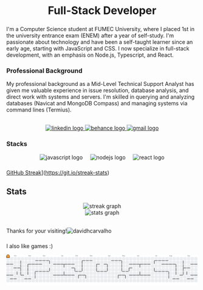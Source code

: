 <h1 align="center">Full-Stack Developer</h1>

###

<p>I'm a Computer Science student at FUMEC University, where I placed 1st in the university entrance exam (ENEM) after a year of self-study. I'm passionate about technology and have been a self-taught learner since an early age, starting with JavaScript and CSS. I now specialize in full-stack development, with an emphasis on Node.js, Typescript, and React.</p>
<h3>Professional Background</h3>
<p>My professional background as a Mid-Level Technical Support Analyst has given me valuable experience in issue resolution, database analysis, and direct work with systems and servers. I'm skilled in querying and analyzing databases (Navicat and MongoDB Compass) and managing systems via command lines (Termius).</p>
<br>
<div align="center">
  <a href="https://www.linkedin.com/in/davidhcarvalho" target="_blank">
    <img src="https://img.shields.io/static/v1?message=LinkedIn&logo=linkedin&label=&color=A020F0&logoColor=white&labelColor=&style=for-the-badge" height="27" alt="linkedin logo"  />
  </a>
  <a href="https://www.behance.net/davidhenrique12" target="_blank">
    <img src="https://img.shields.io/static/v1?message=Behance&logo=behance&label=&color=A020F0&logoColor=white&labelColor=&style=for-the-badge" height="27" alt="behance logo"  />
  </a>
  <a href="mailto:davidhenriq97@gmail.com" target="_blank">
    <img src="https://img.shields.io/static/v1?message=Gmail&logo=gmail&label=&color=A020F0&logoColor=white&labelColor=&style=for-the-badge" height="27" alt="gmail logo"  />
  </a>
</div>

<h3>Stacks</h3>
<div align="center">

<!-- <code><img height="27" src="https://raw.githubusercontent.com/github/explore/80688e429a7d4ef2fca1e82350fe8e3517d3494d/topics/javascript/javascript.png" alt="javascript"></code>
<code><img height="27" src="https://raw.githubusercontent.com/github/explore/80688e429a7d4ef2fca1e82350fe8e3517d3494d/topics/typescript/typescript.png" alt="typescript"></code>
<code><img height="27" src="https://raw.githubusercontent.com/github/explore/80688e429a7d4ef2fca1e82350fe8e3517d3494d/topics/nodejs/nodejs.png" alt="nodejs"></code>
<code><img height="27" src="https://raw.githubusercontent.com/github/explore/80688e429a7d4ef2fca1e82350fe8e3517d3494d/topics/react/react.png" alt="react"></code>
<code><img height="27" src="https://raw.githubusercontent.com/github/explore/80688e429a7d4ef2fca1e82350fe8e3517d3494d/topics/sql/sql.png" alt="sql"></code>
<code><img height="27" src="https://encrypted-tbn0.gstatic.com/images?q=tbn%3AANd9GcSTTzPAw-55ssm1Im594xYZ9eRQu2JylrkYLg&usqp=CAU" alt="mongodb"></code>
<code><img height="27" src="https://raw.githubusercontent.com/devicons/devicon/master/icons/git/git-original.svg" alt="git"></code>
<code><img height="27" src="https://raw.githubusercontent.com/github/explore/80688e429a7d4ef2fca1e82350fe8e3517d3494d/topics/terminal/terminal.png" alt="terminal"></code> -->  
<img src="https://cdn.jsdelivr.net/gh/devicons/devicon/icons/javascript/javascript-plain.svg" height="60" alt="javascript logo"  />
<img width="12" />
<img src="https://cdn.jsdelivr.net/gh/devicons/devicon/icons/nodejs/nodejs-plain-wordmark.svg" height="60" alt="nodejs logo"  />
<img width="12" />
<img src="https://cdn.jsdelivr.net/gh/devicons/devicon/icons/react/react-original-wordmark.svg" height="60" alt="react logo"  />
</div>

###

[GitHub Streak](https://streak-stats.demolab.com?user=davidhcarvalho&theme=midnight-purple&hide_border=true&border_radius=25&date_format=M%20j%5B%2C%20Y%5D&stroke=CABF24)](https://git.io/streak-stats)

<h2>Stats</h2>
<div align="center">
<img src="https://streak-stats.demolab.com?user=davidhcarvalho&locale=en&mode=weekly&theme=midnight-purple&hide_border=true&border_radius=25&order=3" height="180em" alt="streak graph" />
<br>
<img src="https://github-readme-stats.vercel.app/api?username=davidhcarvalho&hide_title=true&hide_rank=true&show_icons=true&include_all_commits=true&count_private=true&disable_animations=false&theme=midnight-purple&locale=en&hide_border=true&order=1" height="180em" alt="stats graph"  />
</div>
<br>
<p align="left">Thanks for your visiting!<span><img src="https://komarev.com/ghpvc/?username=davidhcarvalho&label=Views&color=9809e6&style=flat" alt="davidhcarvalho"/></p>

###

<p>I also like games :)</p>
<picture>
  <source media="(prefers-color-scheme: dark)" srcset="https://raw.githubusercontent.com/davidhcarvalho/davidhcarvalho/output/pacman-contribution-graph-dark.svg">
  <source media="(prefers-color-scheme: light)" srcset="https://raw.githubusercontent.com/davidhcarvalho/davidhcarvalho/output/pacman-contribution-graph.svg">
  <img alt="pacman contribution graph" src="https://raw.githubusercontent.com/davidhcarvalho/davidhcarvalho/output/pacman-contribution-graph.svg">
</picture>

###
